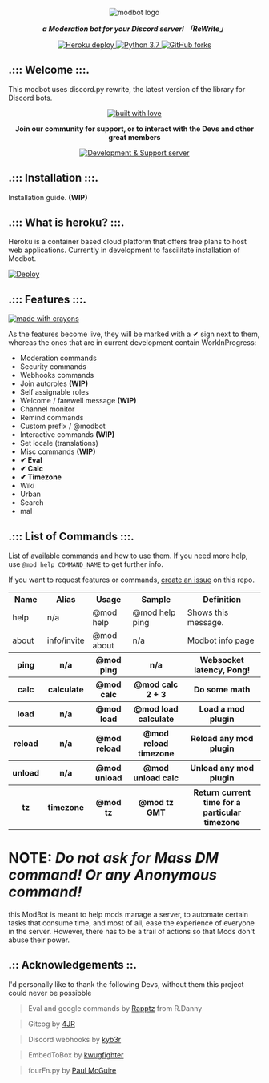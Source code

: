 <div align="center">
<p>
<img src="https://i.imgur.com/N13YyuA.png" alt="modbot logo" />
</p>
<p><i><b>a Moderation bot for your Discord server! 「ReWrite」</b></i></p>
</div>

<div align="center">
<a href="https://heroku.com/deploy?template=https://github.com/WebKide/modbot">
<img src="https://img.shields.io/badge/deploy_to-heroku-997FBC.svg?style=for-the-badge" alt="Heroku deploy" />
</a>

<a href="https://www.python.org/download/releases/3.0/">
<img src="https://img.shields.io/badge/python-3.7-7289DA.svg?style=for-the-badge" alt="Python 3.7" />
</a>

<a href="https://github.com/kyb3r/modmail/">
<img src="https://img.shields.io/github/forks/WebKide/modbot.svg?style=for-the-badge" alt="GitHub forks" />
</a>
</div>

## .::: Welcome :::.
This modbot uses discord.py rewrite, the latest version of the library for Discord bots.

<div align="center">
<a href="#">
<img src="http://forthebadge.com/images/badges/built-with-love.svg?style=for-the-badge" alt="built with love" />
</a>
</div>
<div align="center">
  <p><b>Join our community for support, or to interact with the Devs and other great members</b></p>
<p><a href="https://discord.gg/HDJZnEj"><img src="https://discordapp.com/api/guilds/540072370527010841/widget.png?style=banner2" alt="Development & Support server" /></a></p>
</div>

## .::: Installation :::.

Installation guide. <b>(WIP)</b>

## .::: What is heroku? :::.

Heroku is a container based cloud platform that offers free plans to host web applications. Currently in development to fascilitate installation of Modbot. 

[![Deploy](https://www.herokucdn.com/deploy/button.png)](https://heroku.com/deploy?template=https://github.com/WebKide/modbot/tree/master)

## .::: Features :::.
<div>
<a href="#">
<img src="http://forthebadge.com/images/badges/made-with-crayons.svg?style=for-the-badge" alt="made with crayons" />
</a>
</div>

As the features become live, they will be marked with a ✔ sign next to them, whereas the ones that are in current development contain WorkInProgress: 

* Moderation commands
* Security commands
* Webhooks commands
* Join autoroles <b>(WIP)</b>
* Self assignable roles
* Welcome / farewell message <b>(WIP)</b>
* Channel monitor
* Remind commands
* Custom prefix / @modbot
* Interactive commands <b>(WIP)</b>
* Set locale (translations)
* Misc commands <b>(WIP)</b>
* <b>✔ Eval
* ✔ Calc
* ✔ Timezone</b>
* Wiki
* Urban
* Search
* mal

## .::: List of Commands :::.

List of available commands and how to use them. If you need more help, use `@mod help COMMAND_NAME` to get further info.

If you want to request features or commands, [create an issue](https://github.com/WebKide/modbot/issues) on this repo.

<table style="width:100%">
  <tr>
    <th>Name</th>
    <th>Alias</th> 
    <th>Usage</th>
    <th>Sample</th>
    <th>Definition</th>
  </tr>
  <tr>
    <td>help</td>
    <td> n/a </td>
    <td>@mod help</td>
    <td>@mod help ping</td>
    <td>Shows this message.</td>
  </tr>
  <tr>
    <td>about</td>
    <td>info/invite</td>
    <td>@mod about</td>
    <td> n/a </td>
    <td>Modbot info page</td>
  </tr>
  <tr>
    <th>ping</th>
    <th> n/a </th> 
    <th>@mod ping</th>
    <th> n/a </th>
    <th>Websocket latency, Pong!</th>
  </tr>
  <tr>
    <th>calc</th>
    <th>calculate</th> 
    <th>@mod calc</th>
    <th>@mod calc 2 + 3</th>
    <th>Do some math</th>
  </tr>
  <tr>
    <th>load</th>
    <th> n/a </th> 
    <th>@mod load</th>
    <th>@mod load calculate</th>
    <th>Load a mod plugin</th>
  </tr>
  <tr>
    <th>reload</th>
    <th> n/a </th> 
    <th>@mod reload</th>
    <th>@mod reload timezone</th>
    <th>Reload any mod plugin</th>
  </tr>
  <tr>
    <th>unload</th>
    <th> n/a </th> 
    <th>@mod unload</th>
    <th>@mod unload calc</th>
    <th>Unload any mod plugin</th>
  </tr>
  <tr>
    <th>tz</th>
    <th>timezone</th> 
    <th>@mod tz</th>
    <th>@mod tz GMT</th>
    <th>Return current time for a particular timezone</th>
  </tr>
  
</table>

NOTE: *Do not ask for Mass DM command! Or any Anonymous command!*
=
this ModBot is meant to help mods manage a server, to automate certain tasks that consume time, and most of all, ease the experience of everyone in the server. However, there has to be a trail of actions so that Mods don't abuse their power. 

## .:: Acknowledgements ::.

I'd personally like to thank the following Devs, without them this project could never be possibble

> Eval and google commands by [Rapptz](https://github.com/Rapptz) from R.Danny

> Gitcog by [4JR](https://github.com/fourjr/)

> Discord webhooks by [kyb3r](https://github.com/kyb3r/dhooks/)

> EmbedToBox by [kwugfighter](https://github.com/kwugfighter)

> fourFn.py by [Paul McGuire](http://pyparsing.wikispaces.com/file/view/fourFn.py)


